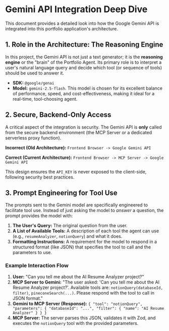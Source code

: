 # Gemini API Integration Deep Dive

This document provides a detailed look into how the Google Gemini API is integrated into this portfolio application's architecture.

## 1. Role in the Architecture: The Reasoning Engine

In this project, the Gemini API is not just a text generator; it is the **reasoning engine** or the "brain" of the Portfolio Agent. Its primary role is to interpret a user's natural language query and decide which tool (or sequence of tools) should be used to answer it.

-   **SDK:** `@google/genai`
-   **Model:** `gemini-2.5-flash`. This model is chosen for its excellent balance of performance, speed, and cost-effectiveness, making it ideal for a real-time, tool-choosing agent.

## 2. Secure, Backend-Only Access

A critical aspect of the integration is security. The Gemini API is **only** called from the secure backend environment (the MCP Server or a dedicated serverless proxy function).

**Incorrect (Old Architecture):**
`Frontend Browser -> Google Gemini API`

**Correct (Current Architecture):**
`Frontend Browser -> MCP Server -> Google Gemini API`

This design ensures the `API_KEY` is never exposed to the client-side, following security best practices.

## 3. Prompt Engineering for Tool Use

The prompts sent to the Gemini model are specifically engineered to facilitate tool use. Instead of just asking the model to *answer* a question, the prompt provides the model with:

1.  **The User's Query:** The original question from the user.
2.  **A List of Available Tools:** A description of each tool the agent can use (e.g., `resumeAnalyzer`, `notionQuery`) and what it does.
3.  **Formatting Instructions:** A requirement for the model to respond in a structured format (like JSON) that specifies the tool to call and the parameters to use.

### Example Interaction Flow

1.  **User:** "Can you tell me about the AI Resume Analyzer project?"
2.  **MCP Server to Gemini:** "The user asked: 'Can you tell me about the AI Resume Analyzer project?'. Available tools are: `notionQuery(databaseId, filter)`, `pineconeSearch(...)`. Please respond with the tool to call in JSON format."
3.  **Gemini to MCP Server (Response):** `{ "tool": "notionQuery", "parameters": { "databaseId": "...", "filter": { "name": "AI Resume Analyzer" } } }`
4.  **MCP Server:** The server parses this JSON, validates it with Zod, and executes the `notionQuery` tool with the provided parameters.
